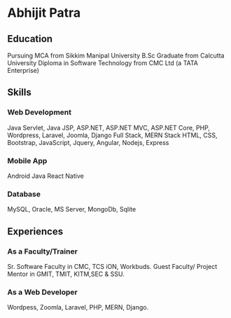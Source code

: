 # Abhijit Patra

## Education

Pursuing MCA from Sikkim Manipal University 
B.Sc Graduate from Calcutta University
Diploma in Software Technology from CMC Ltd (a TATA Enterprise)

## Skills

### Web Development

Java Servlet, Java JSP, 
ASP.NET, ASP.NET MVC, ASP.NET Core, 
PHP, Wordpress, Laravel, Joomla,
Django
Full Stack, MERN Stack
HTML, CSS, Bootstrap,
JavaScript, Jquery, Angular, Nodejs, Express

### Mobile App
Android Java
React Native

### Database
MySQL, Oracle, MS Server, MongoDb, Sqlite

## Experiences

### As a Faculty/Trainer
Sr. Software Faculty in CMC, TCS iON, Workbuds.
Guest Faculty/ Project Mentor in GMIT, TMIT, KITM,SEC & SSU.

### As a Web Developer
Wordpess, Zoomla, Laravel, PHP, MERN, Django. 
